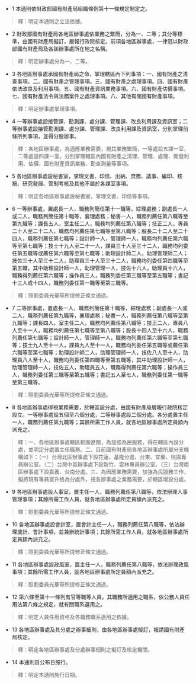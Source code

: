 * 1 本通則依財政部國有財產局組織條例第十一條規定制定之。

> 釋：明定本通則之立法依據。

* 2 財政部國有財產局各地區辦事處依業務之繁簡，分為一、二等；其分等標準，由國有財產局擬訂，層報行政院核定。前項各地區辦事處，一律冠以財政部國有財產局及各該辦事處所在地之名稱。

> 釋：明定辦事處分為一、二等。

* 3 各地區辦事處承國有財產局之命，掌理轄區內下列事項：一、國有財產之清查事項。二、國有財產之管理事項。三、國有財產之處理事項。四、國有財產依法改良及利用事項。五、國有財產資訊業務事項。六、國有財產估價事項。七、國有財產法令與法務案件之處理事項。八、其他有關國有財產事項。

> 釋：明定辦事處掌理事項。

* 4 一等辦事處設接管課、勘測課、處分課、管理課、改良利用課及資訊室；二等辦事處設接管勘測課、處分課、管理課、改良利用課及資訊室，分別掌理前條所列事項，並得分股辦事。

> 釋：各地區辦事處，為適應業務需要，視其業務繁簡，一等處設五課一室，二等處設四課一室，分別掌理轄區內國有財產之清理、管理、處理、開發利用、估價、國有財產資訊業務、勘查測量等事項。

* 5 各地區辦事處設秘書室，掌理文書、印信、出納、庶務、議事、編印、核稿、研究發展、管制考核及其他不屬於各課室事項。

> 釋：明定各地區辦事處設秘書室，掌理文書、印信等事項。

* 6 一等辦事處，置處長一人，職務列簡任第十一職等，綜理處務；副處長一人或二人，職務列簡任第十職等，襄理處務；秘書一人，職務列薦任第八職等至第九職等；課長五人，室主任二人，職務均列薦任第八職等；技正二人，專員二十人至二十二人，職務均列薦任第七職等至第八職等；股長二十二人至二十四人，職務列薦任第七職等；設計師一人，管理師一人，職務均列薦任第六職等至第七職等；技士十九人至二十一人，課員三十人至三十二人，職務均列委任第五職等或薦任第六職等至第七職等；助理設計師二人，助理管理師二人；技佐三十人至三十二人，助理員三十人至三十二人，職務均列委任第四職等至第五職，其中助理設計師一人，助理管理一人，技佐十六人，助理員十六人，職務得列薦任第六職等；操作員三人，職務列委任第三職等至第五職等；書記十三人或十四人，職務列委任第一職等至第三職等。

> 釋：照劉委員光華等所提修正條文通過。

* 7 二等辦事處，置處長一人，職務列簡任第十職等，綜理處務；副處長一人或二人，職務列薦任第九職等，襄理處務；秘書一人，職務列薦任第八職等至第九職等；課長四人，室主任二人，職務均列薦任第八職等；技正二人，專員八人至十一人，職務均列薦任第七職等至第八職等；股長十四人至十六人，職務列薦任第七職等；設計師一人，管理師一人，職務均列薦任第六職等至第七職等；技士九人至十一人，課員九人至十一人，職務均列委任第五職等或薦任第六職等至第七職等；助理設計師二人，助理管理師一人，技佐八人至十人，助理員八人至十人，職務均列委任第四職等至第五職等，其中助理設計師一人，助理管理師一人，技佐五人，助理員五人，職務得列薦任第六職等；操作員三人，職務列委任第三職等至第五職等；書記五人至七人，職務列委任第一職等至第三職等。

> 釋：照劉委員光華等所提修正條文通過。

* 8 各地區辦事處得視業務需要，於轄區設分處，由國有財產局層報行政院核定設立。一等辦事處設五個至六個分處，二等辦事處設二個分處。各分處置主任一人，職務列薦任第九職等；其餘所需工作人員，就各地區辦事處所定員額內派充之。

> 釋：一、各地區辦事處轄區範圍遼闊，為加強為民服務，得在轄區內設分處，並明定分處置主任職務。二、目前國有財產局各地區辦事處所屬分支機構如下：（一）台灣北區辦事處下設花蓮、基隆分處、台東、宜蘭、桃園專員辦公室。（二）台灣中區辦事處下設新竹、雲林專員辦公室。（三）台灣南區辦事處下設嘉義、台南分處。三、為因應業務需要，加強為民服務工作，擬將現有專員室升格為分處外，視各辦事處之業務需要，於轄區增設分處。

* 9 各地區辦事處設人事室，置主任一人，職務列薦任第八職等，依法辦理人事管理事項；其餘所需工作人員，就各地區辦事處所定員額內派充之。

> 釋：照劉委員光華等所提修正條文通過。

* 10 各地區辦事處設會計室，置會計主任一人，職務列薦任第八職等，依法辦理歲計、會計事項，並兼辦統計事項；其餘所需工作人員，就各地區辦事處所定員額內派充之。

> 釋：照劉委員光華等所提修正條文通過。

* 11 各地區辦事處設政風室，置主任一人，職務列薦任第八職等，依法辦理政風事項；其餘所需工作人員，就各地區辦事處所定員額內派充之。

> 釋：照劉委員光華等所提修正條文通過。

* 12 第六條至第十一條列有官等職等人員，其職務所適用之職系，依公務人員任用法第八條之規定，就有關職系選用之。

> 釋：明定人員任用資格及各職務職系適用之依據。

* 13 各地區辦事處及其分處之辦事細則，由各地區辦事處擬訂，報請國有財產局核定。

> 釋：明定各地區辦事處及分處辦事細則之擬訂及核定機關。

* 14 本通則自公布日施行。

> 釋：明定本通則施行日期。

